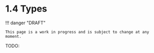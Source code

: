 # 1.4 Types

!!! danger "DRAFT"

    This page is a work in progress and is subject to change at any moment.

TODO:

<!-- REFERENCES -->

[^rudrapal2022computer]: Chapter 2 of Rudrapal, M., & Egbuna, C. (Eds.). (2022). *Computer aided drug design (CADD): From ligand-based methods to structure-based approaches*. Elsevier.
[^stromgaard2017textbook]: Chapters 3 and 4 of Strømgaard, K., Krogsgaard-Larsen, P., Madsen, U. (2017). *Textbook of drug design and discovery*. CRC Press.
